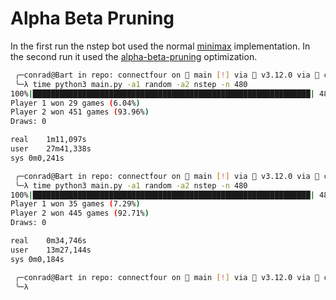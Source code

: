 # Alpha Beta Pruning
In the first run the nstep bot used the normal [minimax](https://en.wikipedia.org/wiki/Minimax) implementation.
In the second run it used the [alpha-beta-pruning](https://en.wikipedia.org/wiki/Alpha%E2%80%93beta_pruning) optimization.

```sh
 ╭─conrad@Bart in repo: connectfour on  main [!] via  v3.12.0 via  connectfour took 3s
 ╰─λ time python3 main.py -a1 random -a2 nstep -n 480
100%|██████████████████████████████████████████████████████████████| 480/480 [01:10<00:00,  6.76it/s]
Player 1 won 29 games (6.04%)
Player 2 won 451 games (93.96%)
Draws: 0

real	1m11,097s
user	27m41,338s
sys	0m0,241s

 ╭─conrad@Bart in repo: connectfour on  main [!] via  v3.12.0 via  connectfour took 1m11s
 ╰─λ time python3 main.py -a1 random -a2 nstep -n 480
100%|██████████████████████████████████████████████████████████████| 480/480 [00:34<00:00, 13.87it/s]
Player 1 won 35 games (7.29%)
Player 2 won 445 games (92.71%)
Draws: 0

real	0m34,746s
user	13m27,144s
sys	0m0,184s

 ╭─conrad@Bart in repo: connectfour on  main [!] via  v3.12.0 via  connectfour took 34s
 ╰─λ
```
